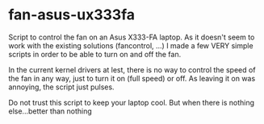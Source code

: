# fan-asus-ux333fa
Script to control the fan on an Asus X333-FA laptop. As it doesn't seem to work with the existing solutions (fancontrol, ...) I made a few VERY simple scripts in order to be able to turn on and off the fan.

In the current kernel drivers at lest, there is no way to control the speed of the fan in any way, just to turn it on (full speed) or off. As leaving it on was annoying, the script just pulses.

Do not trust this script to keep your laptop cool. But when there is nothing else...better than nothing
